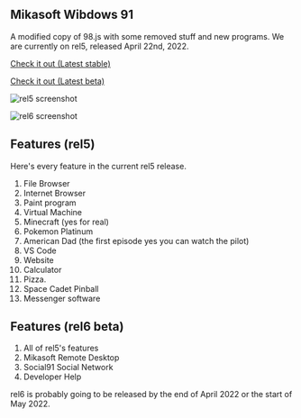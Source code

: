 ## Mikasoft Wibdows 91

A modified copy of 98.js with some removed stuff and new programs. We are currently on rel5, released April 22nd, 2022.

[Check it out (Latest stable)](http://104.192.2.35:1998)

[Check it out (Latest beta)](http://104.192.2.35:1997)

![rel5 screenshot](https://holynetworkadapter.github.io/wibdows91/wib91.PNG "rel5")

![rel6 screenshot](https://holynetworkadapter.github.io/wibdows91/wib91beta.PNG "rel6")

## Features (rel5)

Here's every feature in the current rel5 release.

1. File Browser
2. Internet Browser
3. Paint program
4. Virtual Machine
5. Minecraft (yes for real)
6. Pokemon Platinum
7. American Dad (the first episode yes you can watch the pilot)
8. VS Code
9. Website
10. Calculator
11. Pizza.
12. Space Cadet Pinball
13. Messenger software

## Features (rel6 beta)

1. All of rel5's features
2. Mikasoft Remote Desktop
3. Social91 Social Network
4. Developer Help

rel6 is probably going to be released by the end of April 2022 or the start of May 2022.
